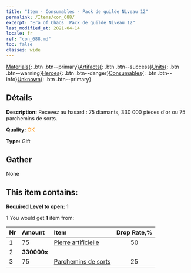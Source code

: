 ```yaml
---
title: "Item - Consumables - Pack de guilde Niveau 12"
permalink: /Items/con_688/
excerpt: "Era of Chaos  Pack de guilde Niveau 12"
last_modified_at: 2021-04-14
locale: fr
ref: "con_688.md"
toc: false
classes: wide
---
```

 [Materials](/fr/Items/){: .btn .btn--primary}[Artifacts](/fr/Items/Artifacts/){: .btn .btn--success}[Units](/fr/Items/Units/){: .btn .btn--warning}[Heroes](/fr/Items/Heroes/){: .btn .btn--danger}[Consumables](/fr/Items/Consumables/){: .btn .btn--info}[Unknown](/fr/Items/Unknown/){: .btn .btn--primary}

## Détails
 **Description:** Recevez au hasard : 75 diamants, 330 000 pièces d'or ou 75 parchemins de sorts.

 **Quality:** <span style="color: #FF8C00">OK</span>

 **Type:** Gift

## Gather

  None

## This item contains:

 **Required Level to open:** 1

 1 You would get **1** item  from:

  | Nr | Amount |     Item    | Drop Rate,% |
  |:---|:-------|:------------|:---------:|
  | 1 | 75 | [Pierre artificielle](/fr/Items/art_188/) | 50 | 
  | 2 |  **330000x** | <i class="fas fa-coins"/> |  | 25 | 
  | 3 | 75 | [Parchemins de sorts](/fr/Items/con_694/) | 25 | 
